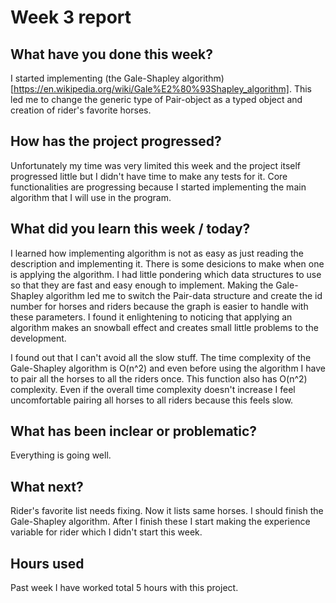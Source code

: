 
# Week 3 report


  ## What have you done this week?

I started implementing (the Gale-Shapley algorithm)[https://en.wikipedia.org/wiki/Gale%E2%80%93Shapley_algorithm]. This led me to change the generic type of Pair-object as a typed object and creation of rider's favorite horses. 
    
 ## How has the project progressed?

Unfortunately my time was very limited this week and the project itself progressed little but I didn't have time to make any tests for it. Core functionalities are progressing because I started implementing the main algorithm that I will use in the program.

## What did you learn this week / today?

I learned how implementing algorithm is not as easy as just reading the description and implementing it. There is some desicions to make when one is applying the algorithm. I had little pondering which data structures to use so that they are fast and easy enough to implement. Making the Gale-Shapley algorithm led me to switch the Pair-data structure and create the id number for horses and riders because the graph is easier to handle with these parameters. I found it enlightening to noticing that applying an algorithm makes an snowball effect and creates small little problems to the development.

I found out that I can't avoid all the slow stuff. The time complexity of the Gale-Shapley algorithm is O(n^2) and even before using the algorithm I have to pair all the horses to all the riders once. This function also has O(n^2) complexity. Even if the overall time complexity doesn't increase I feel uncomfortable pairing all horses to all riders because this feels slow.

##  What has been inclear or problematic? 
Everything is going well.

## What next?
Rider's favorite list needs fixing. Now it lists same horses. I should finish the Gale-Shapley algorithm. After I finish these I start making the experience variable for rider which I didn't start this week.
## Hours used

Past week I have worked total 5 hours with this project.
